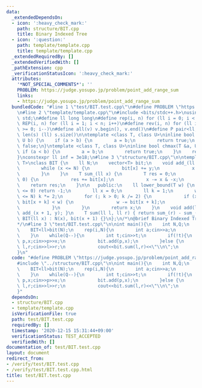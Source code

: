 ```yaml
---
data:
  _extendedDependsOn:
  - icon: ':heavy_check_mark:'
    path: structure/BIT.cpp
    title: Binary Indexed Tree
  - icon: ':question:'
    path: template/template.cpp
    title: template/template.cpp
  _extendedRequiredBy: []
  _extendedVerifiedWith: []
  _pathExtension: cpp
  _verificationStatusIcon: ':heavy_check_mark:'
  attributes:
    '*NOT_SPECIAL_COMMENTS*': ''
    PROBLEM: https://judge.yosupo.jp/problem/point_add_range_sum
    links:
    - https://judge.yosupo.jp/problem/point_add_range_sum
  bundledCode: "#line 1 \"test/BIT.test.cpp\"\n#define PROBLEM \"https://judge.yosupo.jp/problem/point_add_range_sum\"\
    \n#line 2 \"template/template.cpp\"\n#include <bits/stdc++.h>\nusing namespace\
    \ std;\n#define ll long long\n#define rep(i, n) for (ll i = 0; i < n; i++)\n#define\
    \ REP(i, n) for (ll i = 1; i < n; i++)\n#define rev(i, n) for (ll i = n - 1; i\
    \ >= 0; i--)\n#define all(v) v.begin(), v.end()\n#define P pair<ll, ll>\n#define\
    \ len(s) (ll) s.size()\n\ntemplate <class T, class U>\ninline bool chmin(T &a,\
    \ U b) {\n    if (a > b) {\n        a = b;\n        return true;\n    }\n    return\
    \ false;\n}\ntemplate <class T, class U>\ninline bool chmax(T &a, U b) {\n   \
    \ if (a < b) {\n        a = b;\n        return true;\n    }\n    return false;\n\
    }\nconstexpr ll inf = 3e18;\n#line 3 \"structure/BIT.cpp\"\n\ntemplate <class\
    \ T>\nclass BIT {\n    ll N;\n    vector<T> bit;\n    void add_(ll x, T y) {\n\
    \        while (x <= N) {\n            bit[x] += y;\n            x += x & -x;\n\
    \        }\n    }\n    T sum_(ll x) {\n        T res = 0;\n        while (x >\
    \ 0) {\n            res += bit[x];\n            x -= x & -x;\n        }\n    \
    \    return res;\n    }\n\n   public:\n    ll lower_bound(T w) {\n        if (w\
    \ <= 0) return -1;\n        ll x = 0;\n        ll k = 1;\n        while (k * 2\
    \ <= N) k *= 2;\n        for (; k > 0; k /= 2) {\n            if (x + k <= N &&\
    \ bit[x + k] < w) {\n                w -= bit[x + k];\n                x += k;\n\
    \            }\n        }\n        return x;\n    }\n    void add(ll x, T y) {\
    \ add_(x + 1, y); }\n    T sum(ll l, ll r) { return sum_(r) - sum_(l); }\n   \
    \ BIT(ll x) : N(x), bit(x + 1) {}\n};\n/*\n@brief Binary Indexed Tree\n@docs docs/BIT.md\n\
    */\n#line 3 \"test/BIT.test.cpp\"\n\nint main(){\n    int N,Q;\n    cin>>N>>Q;\n\
    \    BIT<ll>bit(N);\n    rep(i,N){\n        int a;cin>>a;\n        bit.add(i,a);\n\
    \    }\n    while(Q--){\n        int t;cin>>t;\n        if(!t){\n            int\
    \ p,x;cin>>p>>x;\n            bit.add(p,x);\n        }else {\n            int\
    \ l,r;cin>>l>>r;\n            cout<<bit.sum(l,r)<<\"\\n\";\n        }\n    }\n\
    }\n"
  code: "#define PROBLEM \"https://judge.yosupo.jp/problem/point_add_range_sum\"\n\
    #include \"../structure/BIT.cpp\"\n\nint main(){\n    int N,Q;\n    cin>>N>>Q;\n\
    \    BIT<ll>bit(N);\n    rep(i,N){\n        int a;cin>>a;\n        bit.add(i,a);\n\
    \    }\n    while(Q--){\n        int t;cin>>t;\n        if(!t){\n            int\
    \ p,x;cin>>p>>x;\n            bit.add(p,x);\n        }else {\n            int\
    \ l,r;cin>>l>>r;\n            cout<<bit.sum(l,r)<<\"\\n\";\n        }\n    }\n\
    }"
  dependsOn:
  - structure/BIT.cpp
  - template/template.cpp
  isVerificationFile: true
  path: test/BIT.test.cpp
  requiredBy: []
  timestamp: '2020-12-15 15:31:44+09:00'
  verificationStatus: TEST_ACCEPTED
  verifiedWith: []
documentation_of: test/BIT.test.cpp
layout: document
redirect_from:
- /verify/test/BIT.test.cpp
- /verify/test/BIT.test.cpp.html
title: test/BIT.test.cpp
---
```

